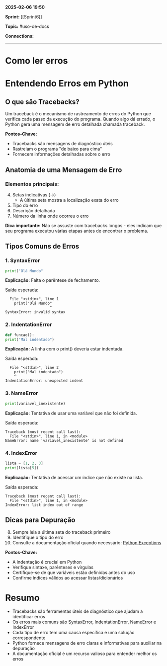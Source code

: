 
**2025-02-06 19:50**

**Sprint:** [[Sprint6]]

**Topic:** #uso-de-docs 

**Connections:** 

---
# **Como ler erros**

# Entendendo Erros em Python

## O que são Tracebacks?

Um traceback é o mecanismo de rastreamento de erros do Python que verifica cada passo da execução do programa. Quando algo dá errado, o Python gera uma mensagem de erro detalhada chamada traceback.

**Pontos-Chave:**
- Tracebacks são mensagens de diagnóstico úteis
- Rastreiam o programa "de baixo para cima"
- Fornecem informações detalhadas sobre o erro

## Anatomia de uma Mensagem de Erro

### Elementos principais:
4. Setas indicativas (→)
   - A última seta mostra a localização exata do erro
5. Tipo do erro
6. Descrição detalhada
7. Número da linha onde ocorreu o erro

**Dica importante:** Não se assuste com tracebacks longos - eles indicam que seu programa executou várias etapas antes de encontrar o problema.

## Tipos Comuns de Erros

### 1. SyntaxError
```python
print("Olá Mundo"
```
**Explicação:** Falta o parêntese de fechamento.

Saída esperada:
```
  File "<stdin>", line 1
    print("Olá Mundo"
                    ^
SyntaxError: invalid syntax
```

### 2. IndentationError
```python
def funcao():
print("Mal indentado")
```
**Explicação:** A linha com o print() deveria estar indentada.

Saída esperada:
```
  File "<stdin>", line 2
    print("Mal indentado")
    ^
IndentationError: unexpected indent
```

### 3. NameError
```python
print(variavel_inexistente)
```
**Explicação:** Tentativa de usar uma variável que não foi definida.

Saída esperada:
```
Traceback (most recent call last):
  File "<stdin>", line 1, in <module>
NameError: name 'variavel_inexistente' is not defined
```

### 4. IndexError
```python
lista = [1, 2, 3]
print(lista[5])
```
**Explicação:** Tentativa de acessar um índice que não existe na lista.

Saída esperada:
```
Traceback (most recent call last):
  File "<stdin>", line 1, in <module>
IndexError: list index out of range
```

## Dicas para Depuração

8. Sempre leia a última seta do traceback primeiro
9. Identifique o tipo do erro
10. Consulte a documentação oficial quando necessário: [Python Exceptions](https://docs.python.org/pt-br/3/library/exceptions.html)

**Pontos-Chave:**
- A indentação é crucial em Python
- Verifique sintaxe, parênteses e vírgulas
- Certifique-se de que variáveis estão definidas antes do uso
- Confirme índices válidos ao acessar listas/dicionários

# Resumo
- Tracebacks são ferramentas úteis de diagnóstico que ajudam a identificar erros
- Os erros mais comuns são SyntaxError, IndentationError, NameError e IndexError
- Cada tipo de erro tem uma causa específica e uma solução correspondente
- Python fornece mensagens de erro claras e informativas para auxiliar na depuração
- A documentação oficial é um recurso valioso para entender melhor os erros









